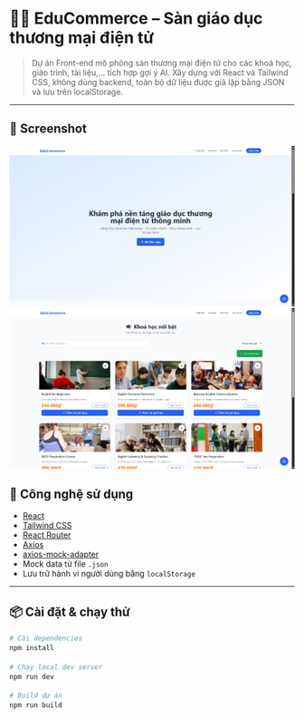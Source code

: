 # 🧑‍🏫 EduCommerce – Sàn giáo dục thương mại điện tử

> Dự án Front-end mô phỏng sàn thương mại điện tử cho các khoá học, giáo trình, tài liệu,... tích hợp gợi ý AI. Xây dựng với React và Tailwind CSS, không dùng backend, toàn bộ dữ liệu được giả lập bằng JSON và lưu trên localStorage.

---

## 📸 Screenshot

![Screenshot](./Screenshot01.png)
![Screenshot](./Screenshot02.png)

## 🚀 Công nghệ sử dụng

- [React](https://reactjs.org/)
- [Tailwind CSS](https://tailwindcss.com/)
- [React Router](https://reactrouter.com/)
- [Axios](https://axios-http.com/)
- [axios-mock-adapter](https://github.com/ctimmerm/axios-mock-adapter)
- Mock data từ file `.json`
- Lưu trữ hành vi người dùng bằng `localStorage`

---

## 📦 Cài đặt & chạy thử

```bash
# Cài dependencies
npm install

# Chạy local dev server
npm run dev

# Build dự án
npm run build
```
